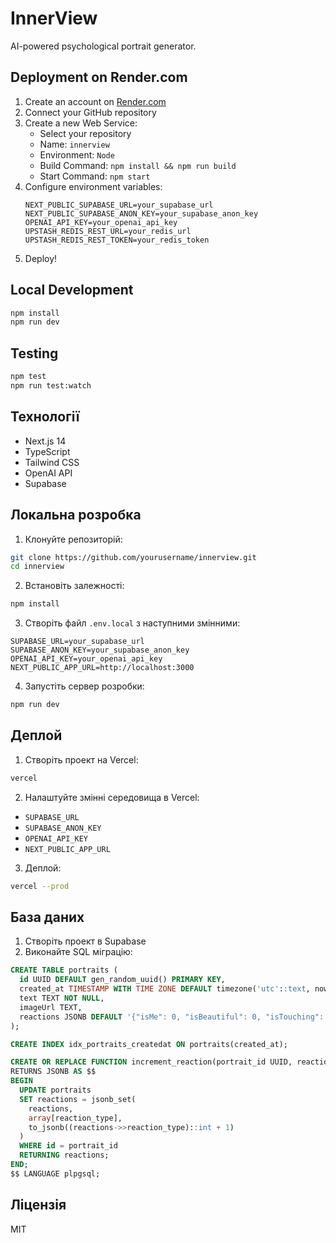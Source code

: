 # InnerView

AI-powered psychological portrait generator.

## Deployment on Render.com

1. Create an account on [Render.com](https://render.com)
2. Connect your GitHub repository
3. Create a new Web Service:
   - Select your repository
   - Name: `innerview`
   - Environment: `Node`
   - Build Command: `npm install && npm run build`
   - Start Command: `npm start`
4. Configure environment variables:
   ```
   NEXT_PUBLIC_SUPABASE_URL=your_supabase_url
   NEXT_PUBLIC_SUPABASE_ANON_KEY=your_supabase_anon_key
   OPENAI_API_KEY=your_openai_api_key
   UPSTASH_REDIS_REST_URL=your_redis_url
   UPSTASH_REDIS_REST_TOKEN=your_redis_token
   ```
5. Deploy!

## Local Development

```bash
npm install
npm run dev
```

## Testing

```bash
npm test
npm run test:watch
```

## Технології

- Next.js 14
- TypeScript
- Tailwind CSS
- OpenAI API
- Supabase

## Локальна розробка

1. Клонуйте репозиторій:
```bash
git clone https://github.com/yourusername/innerview.git
cd innerview
```

2. Встановіть залежності:
```bash
npm install
```

3. Створіть файл `.env.local` з наступними змінними:
```env
SUPABASE_URL=your_supabase_url
SUPABASE_ANON_KEY=your_supabase_anon_key
OPENAI_API_KEY=your_openai_api_key
NEXT_PUBLIC_APP_URL=http://localhost:3000
```

4. Запустіть сервер розробки:
```bash
npm run dev
```

## Деплой

1. Створіть проект на Vercel:
```bash
vercel
```

2. Налаштуйте змінні середовища в Vercel:
- `SUPABASE_URL`
- `SUPABASE_ANON_KEY`
- `OPENAI_API_KEY`
- `NEXT_PUBLIC_APP_URL`

3. Деплой:
```bash
vercel --prod
```

## База даних

1. Створіть проект в Supabase
2. Виконайте SQL міграцію:
```sql
CREATE TABLE portraits (
  id UUID DEFAULT gen_random_uuid() PRIMARY KEY,
  created_at TIMESTAMP WITH TIME ZONE DEFAULT timezone('utc'::text, now()) NOT NULL,
  text TEXT NOT NULL,
  imageUrl TEXT,
  reactions JSONB DEFAULT '{"isMe": 0, "isBeautiful": 0, "isTouching": 0}'::jsonb NOT NULL
);

CREATE INDEX idx_portraits_createdat ON portraits(created_at);

CREATE OR REPLACE FUNCTION increment_reaction(portrait_id UUID, reaction_type TEXT)
RETURNS JSONB AS $$
BEGIN
  UPDATE portraits
  SET reactions = jsonb_set(
    reactions,
    array[reaction_type],
    to_jsonb((reactions->>reaction_type)::int + 1)
  )
  WHERE id = portrait_id
  RETURNING reactions;
END;
$$ LANGUAGE plpgsql;
```

## Ліцензія

MIT 